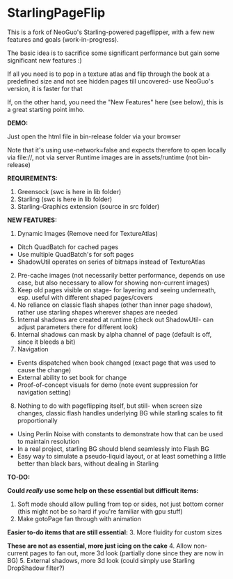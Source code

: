 StarlingPageFlip
================

This is a fork of NeoGuo's Starling-powered pageflipper, with a few new features and goals (work-in-progress).

The basic idea is to sacrifice some significant performance but gain some significant new features :)

If all you need is to pop in a texture atlas and flip through the book at a predefined size and not see hidden pages till uncovered- use NeoGuo's version, it is faster for that

If, on the other hand, you need the "New Features" here (see below), this is a great starting point imho.

**DEMO:**

Just open the html file in bin-release folder via your browser

Note that it's using use-network=false and expects therefore to open locally via file://, not via server
Runtime images are in assets/runtime (not bin-release)

**REQUIREMENTS:**

1. Greensock (swc is here in lib folder)
2. Starling (swc is here in lib folder)
3. Starling-Graphics extension (source in src folder)

**NEW FEATURES:**

1. Dynamic Images (Remove need for TextureAtlas)
  * Ditch QuadBatch for cached pages
  * Use multiple QuadBatch's for soft pages
  * ShadowUtil operates on series of bitmaps instead of TextureAtlas
2. Pre-cache images (not necessarily better performance, depends on use case, but also necessary to allow for showing non-current images)
3. Keep old pages visible on stage- for layering and seeing underneath, esp. useful with different shaped pages/covers
4. No reliance on classic flash shapes (other than inner page shadow), rather use starling shapes wherever shapes are needed
5. Internal shadows are created at runtime (check out ShadowUtil- can adjust parameters there for different look)
6. Internal shadows can mask by alpha channel of page (default is off, since it bleeds a bit)
7. Navigation
  * Events dispatched when book changed (exact page that was used to cause the change)
  * External ability to set book for change
  * Proof-of-concept visuals for demo (note event suppression for navigation setting)
8. Nothing to do with pageflipping itself, but still- when screen size changes, classic flash handles underlying BG while starling scales to fit proportionally
  * Using Perlin Noise with constants to demonstrate how that can be used to maintain resolution
  * In a real project, starling BG should blend seamlessly into Flash BG
  * Easy way to simulate a pseudo-liquid layout, or at least something a little better than black bars, without dealing in Starling
  
**TO-DO:**

**Could _really_ use some help on these essential but difficult items:**
1. Soft mode should allow pulling from top or sides, not just bottom corner (this might not be so hard if you're familiar with gpu stuff)
2. Make gotoPage fan through with animation

**Easier to-do items that are still essential:**
3. More fluidity for custom sizes
 
**These are not as essential, more just icing on the cake**
4. Allow non-current pages to fan out, more 3d look (partially done since they are now in BG)
5. External shadows, more 3d look (could simply use Starling DropShadow filter?)
